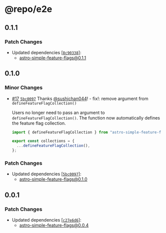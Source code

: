 # @repo/e2e

## 0.1.1
### Patch Changes

- Updated dependencies [[`8c90338`](https://github.com/sushichan044/astro-simple-feature-flags/commit/8c9033885ac17051298f35b8fdef393523801ef0)]:
  - astro-simple-feature-flags@0.1.1

## 0.1.0
### Minor Changes



- [#17](https://github.com/sushichan044/astro-simple-feature-flags/pull/17) [`5bc0097`](https://github.com/sushichan044/astro-simple-feature-flags/commit/5bc00978e5ee51b1e8959a4580f012649cad66aa) Thanks [@sushichan044](https://github.com/sushichan044)! - fix!: remove argument from `defineFeatureFlagCollection()`
  
  Users no longer need to pass an argument to `defineFeatureFlagCollection()`. The function now automatically defines the feature flag collection.
  
  ```ts
  import { defineFeatureFlagCollection } from "astro-simple-feature-flags/content-layer";
  
  export const collections = {
    ...defineFeatureFlagCollection(),
  };
  ```

### Patch Changes

- Updated dependencies [[`5bc0097`](https://github.com/sushichan044/astro-simple-feature-flags/commit/5bc00978e5ee51b1e8959a4580f012649cad66aa)]:
  - astro-simple-feature-flags@0.1.0

## 0.0.1
### Patch Changes

- Updated dependencies [[`c27e6d6`](https://github.com/sushichan044/astro-simple-feature-flags/commit/c27e6d634dad10d0edd17bb762b9b0aa34e4163f)]:
  - astro-simple-feature-flags@0.0.4
